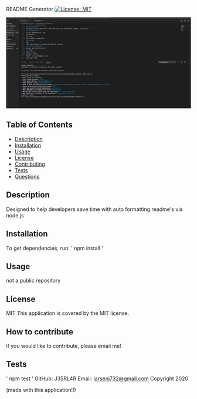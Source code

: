 
README Generator
[![License: MIT](https://img.shields.io/badge/License-MIT-yellow.svg)](https://opensource.org/licenses/MIT)

[![demonstration](readme-image/place-holder-image.PNG)](https://drive.google.com/file/d/1hzlq_N9u18WZnQqkkc7PUdt8kxUTw6fL/preview)

## Table of Contents
- [Description](#description)
- [Installation](#installation)
- [Usage](#usage)
- [License](#license)
- [Contributing](#contributing)
- [Tests](#tests)
- [Questions](#questions)
## Description
Designed to help developers save time with auto formatting readme's via node.js
## Installation
To get dependencies, run:
'
npm install
'
## Usage
not a public repository
## License
MIT
This application is covered by the MIT license. 
## How to contribute
if you would like to contribute, please email me!
## Tests
'
npm test
'
GitHub: J35RL4R
Email: larsenj732@gmail.com
Copyright 2020

(made with this application!!)

